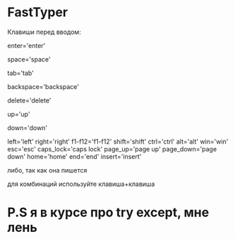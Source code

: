 # FastTyper


Клавиши перед вводом:

enter='enter'

space='space'

tab='tab'

backspace='backspace'

delete='delete'

up='up'

down='down'

left='left'
right='right'
f1-f12='f1-f12'
shift='shift'
ctrl='ctrl'
alt='alt'
win='win'
esc='esc'
caps_lock='caps lock'
page_up='page up'
page_down='page down'
home='home'
end='end'
insert='insert'

либо, так как она пишется

для комбинаций используйте клавиша+клавиша


# P.S я в курсе про try except, мне лень
